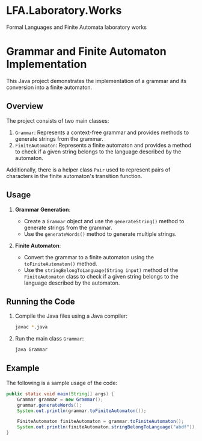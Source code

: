 # LFA.Laboratory.Works
Formal Languages and Finite Automata laboratory works

# Grammar and Finite Automaton Implementation

This Java project demonstrates the implementation of a grammar and its conversion into a finite automaton.

## Overview

The project consists of two main classes:

1. `Grammar`: Represents a context-free grammar and provides methods to generate strings from the grammar.
2. `FiniteAutomaton`: Represents a finite automaton and provides a method to check if a given string belongs to the language described by the automaton.

Additionally, there is a helper class `Pair` used to represent pairs of characters in the finite automaton's transition function.

## Usage

1. **Grammar Generation**:
    - Create a `Grammar` object and use the `generateString()` method to generate strings from the grammar.
    - Use the `generateWords()` method to generate multiple strings.
    
2. **Finite Automaton**:
    - Convert the grammar to a finite automaton using the `toFiniteAutomaton()` method.
    - Use the `stringBelongToLanguage(String input)` method of the `FiniteAutomaton` class to check if a given string belongs to the language described by the automaton.

## Running the Code

1. Compile the Java files using a Java compiler:

    ```bash
    javac *.java
    ```

2. Run the main class `Grammar`:

    ```bash
    java Grammar
    ```

## Example

The following is a sample usage of the code:

```java
public static void main(String[] args) {
    Grammar grammar = new Grammar();
    grammar.generateWords();
    System.out.println(grammar.toFiniteAutomaton());

    FiniteAutomaton finiteAutomaton = grammar.toFiniteAutomaton();
    System.out.println(finiteAutomaton.stringBelongToLanguage("abdf")); // Output: true
}
